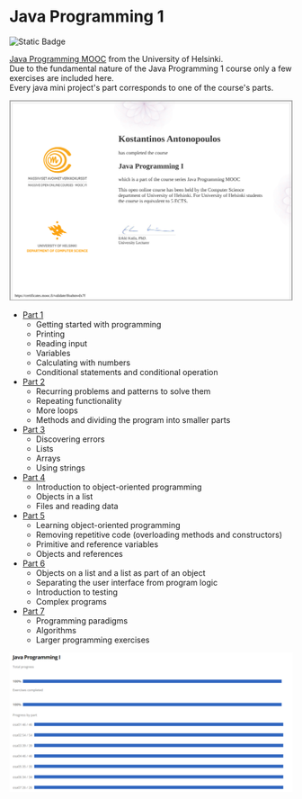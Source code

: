 # Java Programming 1
![Static Badge](https://img.shields.io/badge/NetBeans%20-%20teal?style=for-the-badge&logo=apachenetbeanside&logoColor=black)

[Java Programming MOOC](https://java-programming.mooc.fi/) from the University of Helsinki.\
Due to the fundamental nature of the Java Programming 1 course only a few exercises are included here.\
Every java mini project's part corresponds to one of the course's parts.


![Certificate](certificate-java-programming-i.png)
- [Part 1](https://java-programming.mooc.fi/part-1)
  - Getting started with programming
  - Printing
  - Reading input
  - Variables
  - Calculating with numbers
  - Conditional statements and conditional operation
- [Part 2](https://java-programming.mooc.fi/part-2)
  - Recurring problems and patterns to solve them
  - Repeating functionality
  - More loops
  - Methods and dividing the program into smaller parts
- [Part 3](https://java-programming.mooc.fi/part-3)
  - Discovering errors
  - Lists
  - Arrays
  - Using strings
- [Part 4](https://java-programming.mooc.fi/part-4)
  - Introduction to object-oriented programming
  - Objects in a list
  - Files and reading data
- [Part 5](https://java-programming.mooc.fi/part-5)
  - Learning object-oriented programming
  - Removing repetitive code (overloading methods and constructors)
  - Primitive and reference variables
  - Objects and references
- [Part 6](https://java-programming.mooc.fi/part-6)
  - Objects on a list and a list as part of an object
  - Separating the user interface from program logic
  - Introduction to testing
  - Complex programs
- [Part 7](https://java-programming.mooc.fi/part-7)
  - Programming paradigms
  - Algorithms
  - Larger programming exercises


**![Points Breakdown](points_breakdown.png)**
